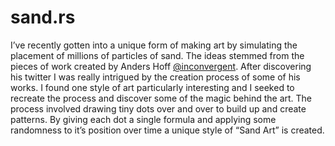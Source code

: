 # sand.rs

I’ve recently gotten into a unique form of making art by simulating the placement of millions of particles of sand. The ideas stemmed from the pieces of work created by Anders Hoff [@inconvergent](https://twitter.com/inconvergent). After discovering his twitter I was really intrigued by the creation process of some of his works. I found one style of art particularly interesting and I seeked to recreate the process and discover some of the magic behind the art. The process involved drawing tiny dots over and over to build up and create patterns. By giving each dot a single formula and applying some randomness to it’s position over time a unique style of “Sand Art” is created.
